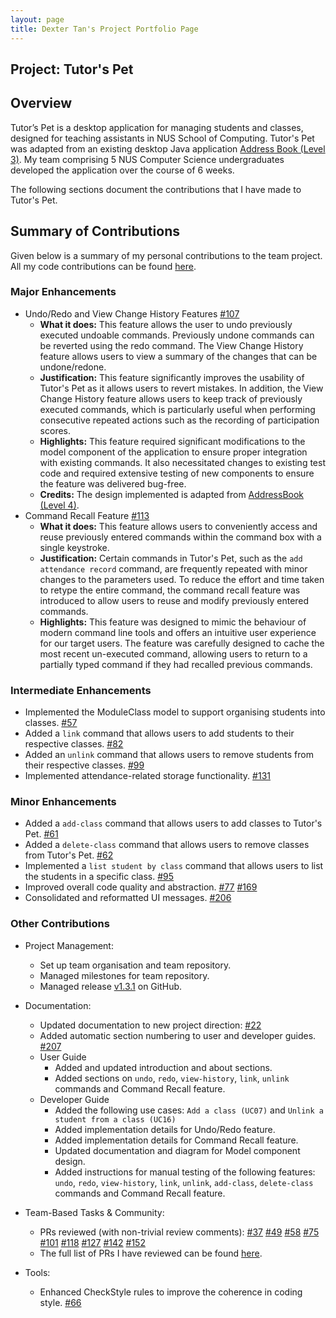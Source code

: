 ```yaml
---
layout: page
title: Dexter Tan's Project Portfolio Page
---
```


## Project: Tutor's Pet

## Overview

Tutor’s Pet is a desktop application for managing students and classes, designed for teaching assistants in NUS School of Computing.
Tutor's Pet was adapted from an existing desktop Java application [Address Book (Level 3)](https://se-education.org/addressbook-level3/).
My team comprising 5 NUS Computer Science undergraduates developed the application over the course of 6 weeks.

The following sections document the contributions that I have made to Tutor's Pet.

## Summary of Contributions

Given below is a summary of my personal contributions to the team project.
All my code contributions can be found [here](https://nus-cs2103-ay2021s1.github.io/tp-dashboard/#breakdown=true&search=dextertanyj).

### Major Enhancements

* Undo/Redo and View Change History Features [#107](https://github.com/AY2021S1-CS2103T-T10-4/tp/pull/107)
  * **What it does:** This feature allows the user to undo previously executed undoable commands. Previously undone commands can be
    reverted using the redo command. The View Change History feature allows users to view a summary of the changes that can be undone/redone.
  * **Justification:** This feature significantly improves the usability of Tutor's Pet as it allows users to revert mistakes.
    In addition, the View Change History feature allows users to keep track of previously executed commands,
    which is particularly useful when performing consecutive repeated actions such as the recording of participation scores.
  * **Highlights:** This feature required significant modifications to the model component of the application to ensure proper integration
    with existing commands. It also necessitated changes to existing test code and required extensive testing of new components to ensure the feature
    was delivered bug-free.
  * **Credits:** The design implemented is adapted from [AddressBook (Level 4)](https://github.com/se-edu/addressbook-level4).
* Command Recall Feature [#113](https://github.com/AY2021S1-CS2103T-T10-4/tp/pull/113)
  * **What it does:** This feature allows users to conveniently access and reuse previously entered commands within the command box with a single keystroke.
  * **Justification:** Certain commands in Tutor's Pet, such as the `add attendance record` command, are frequently repeated with minor changes to the parameters used.
    To reduce the effort and time taken to retype the entire command, the command recall feature was introduced to allow users to reuse and modify previously entered commands.
  * **Highlights:** This feature was designed to mimic the behaviour of modern command line tools and offers an intuitive user experience for our target users.
    The feature was carefully designed to cache the most recent un-executed command, allowing users to return to a partially typed command if they had recalled previous commands.

### Intermediate Enhancements

* Implemented the ModuleClass model to support organising students into classes. [\#57](https://github.com/AY2021S1-CS2103T-T10-4/tp/pull/57)
* Added a `link` command that allows users to add students to their respective classes. [\#82](https://github.com/AY2021S1-CS2103T-T10-4/tp/pull/82)
* Added an `unlink` command that allows users to remove students from their respective classes. [\#99](https://github.com/AY2021S1-CS2103T-T10-4/tp/pull/99)
* Implemented attendance-related storage functionality. [\#131](https://github.com/AY2021S1-CS2103T-T10-4/tp/pull/131)

### Minor Enhancements

* Added a `add-class` command that allows users to add classes to Tutor's Pet. [\#61](https://github.com/AY2021S1-CS2103T-T10-4/tp/pull/61)
* Added a `delete-class` command that allows users to remove classes from Tutor's Pet. [\#62](https://github.com/AY2021S1-CS2103T-T10-4/tp/pull/62)
* Implemented a `list student by class` command that allows users to list the students in a specific class. [\#95](https://github.com/AY2021S1-CS2103T-T10-4/tp/pull/95)
* Improved overall code quality and abstraction. [\#77](https://github.com/AY2021S1-CS2103T-T10-4/tp/pull/77) [\#169](https://github.com/AY2021S1-CS2103T-T10-4/tp/pull/169)
* Consolidated and reformatted UI messages. [\#206](https://github.com/AY2021S1-CS2103T-T10-4/tp/pull/206)

### Other Contributions

* Project Management:
  * Set up team organisation and team repository.
  * Managed milestones for team repository.
  * Managed release [v1.3.1](https://github.com/AY2021S1-CS2103T-T10-4/tp/releases/tag/v1.3.1) on GitHub.

* Documentation:
  * Updated documentation to new project direction: [\#22](https://github.com/AY2021S1-CS2103T-T10-4/tp/pull/22)
  * Added automatic section numbering to user and developer guides. [\#207](https://github.com/AY2021S1-CS2103T-T10-4/tp/pull/207)
  * User Guide
    * Added and updated introduction and about sections.
    * Added sections on `undo`, `redo`, `view-history`, `link`, `unlink` commands and Command Recall feature.
  * Developer Guide
    * Added the following use cases: `Add a class (UC07)` and `Unlink a student from a class (UC16)`
    * Added implementation details for Undo/Redo feature.
    * Added implementation details for Command Recall feature.
    * Updated documentation and diagram for Model component design.
    * Added instructions for manual testing of the following features: `undo`, `redo`, `view-history`, `link`, `unlink`, `add-class`, `delete-class` commands and Command Recall feature.

* Team-Based Tasks & Community:
  * PRs reviewed (with non-trivial review comments):
    [\#37](https://github.com/AY2021S1-CS2103T-T10-4/tp/pull/37)
    [\#49](https://github.com/AY2021S1-CS2103T-T10-4/tp/pull/49)
    [\#58](https://github.com/AY2021S1-CS2103T-T10-4/tp/pull/58)
    [\#75](https://github.com/AY2021S1-CS2103T-T10-4/tp/pull/75)
    [\#101](https://github.com/AY2021S1-CS2103T-T10-4/tp/pull/101)
    [\#118](https://github.com/AY2021S1-CS2103T-T10-4/tp/pull/118)
    [\#127](https://github.com/AY2021S1-CS2103T-T10-4/tp/pull/127)
    [\#142](https://github.com/AY2021S1-CS2103T-T10-4/tp/pull/142)
    [\#152](https://github.com/AY2021S1-CS2103T-T10-4/tp/pull/152)
  * The full list of PRs I have reviewed can be found [here](https://github.com/AY2021S1-CS2103T-T10-4/tp/pulls?q=is%3Apr+reviewed-by%3Adextertanyj).

* Tools:
  * Enhanced CheckStyle rules to improve the coherence in coding style. [#66](https://github.com/AY2021S1-CS2103T-T10-4/tp/pull/66)
